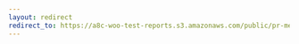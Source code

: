 ```yaml
---
layout: redirect
redirect_to: https://a8c-woo-test-reports.s3.amazonaws.com/public/pr-merge/41412/api/index.html
---
```

